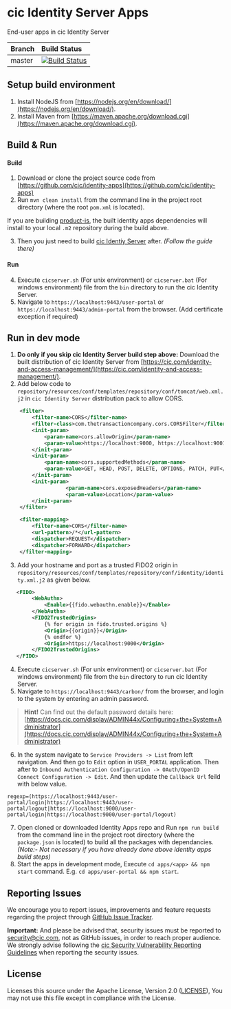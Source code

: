 # cic Identity Server Apps

End-user apps in cic Identity Server

|  Branch | Build Status |
| :------------ |:------------- 
| master      | [![Build Status](https://cic.org/jenkins/view/Dashboard/job/platform-builds/job/identity-apps/badge/icon)](https://cic.org/jenkins/view/Dashboard/job/platform-builds/job/identity-apps/) |

## Setup build environment

1. Install NodeJS from [https://nodejs.org/en/download/](https://nodejs.org/en/download/).
2. Install Maven from [https://maven.apache.org/download.cgi](https://maven.apache.org/download.cgi).

## Build & Run

#### Build

1. Download or clone the project source code from [https://github.com/cic/identity-apps](https://github.com/cic/identity-apps)
2. Run `mvn clean install` from the command line in the project root directory (where the root `pom.xml` is located). 

If you are building [product-is](https://github.com/cic/product-is), the built identity apps dependencies will install to your local `.m2` repository during the build above.

3. Then you just need to build [cic Identiy Server](https://github.com/cic/product-is) after. _(Follow the guide there)_

#### Run

4. Execute `cicserver.sh` (For unix environment) or `cicserver.bat` (For windows environment) file from the `bin` directory to run the cic Identity Server.
5. Navigate to `https://localhost:9443/user-portal` or `https://localhost:9443/admin-portal` from the browser. (Add certificate exception if required)

## Run in dev mode

1. **Do only if you skip cic Identity Server build step above:** Download the built distribution of cic Identity Server from [https://cic.com/identity-and-access-management/](https://cic.com/identity-and-access-management/).
2. Add below code to `repository/resources/conf/templates/repository/conf/tomcat/web.xml.j2` in `cic Identity Server` distribution pack to allow CORS.

```xml
    <filter>
        <filter-name>CORS</filter-name>
        <filter-class>com.thetransactioncompany.cors.CORSFilter</filter-class>
        <init-param>
            <param-name>cors.allowOrigin</param-name>
            <param-value>https://localhost:9000, https://localhost:9001</param-value>
        </init-param>
        <init-param>
            <param-name>cors.supportedMethods</param-name>
            <param-value>GET, HEAD, POST, DELETE, OPTIONS, PATCH, PUT</param-value>
        </init-param>
        <init-param>
                   <param-name>cors.exposedHeaders</param-name>
                   <param-value>Location</param-value>
        </init-param>
    </filter>

    <filter-mapping>
        <filter-name>CORS</filter-name>
        <url-pattern>/*</url-pattern>
        <dispatcher>REQUEST</dispatcher>
        <dispatcher>FORWARD</dispatcher>
    </filter-mapping>
```
3. Add your hostname and port as a trusted FIDO2 origin in `repository/resources/conf/templates/repository/conf/identity/identity.xml.j2` as given below.

```xml
   <FIDO>
        <WebAuthn>
            <Enable>{{fido.webauthn.enable}}</Enable>
        </WebAuthn>
        <FIDO2TrustedOrigins>
            {% for origin in fido.trusted.origins %}
            <Origin>{{origin}}</Origin>
            {% endfor %}
            <Origin>https://localhost:9000</Origin>
        </FIDO2TrustedOrigins>
   </FIDO>
```
4. Execute `cicserver.sh` (For unix environment) or `cicserver.bat` (For windows environment) file from the `bin` directory to run cic Identity Server.
5. Navigate to `https://localhost:9443/carbon/` from the browser, and login to the system by entering an admin password.
> **Hint!** Can find out the default password details here: [https://docs.cic.com/display/ADMIN44x/Configuring+the+System+Administrator](https://docs.cic.com/display/ADMIN44x/Configuring+the+System+Administrator)
6. In the system navigate to `Service Providers -> List` from left navigation. And then go to `Edit` option in `USER_PORTAL` application. Then after to `Inbound Authentication Configuration -> OAuth/OpenID Connect Configuration -> Edit`. And then update the `Callback Url` feild with below value.

```
regexp=(https://localhost:9443/user-portal/login|https://localhost:9443/user-portal/logout|https://localhost:9000/user-portal/login|https://localhost:9000/user-portal/logout)
```

7. Open cloned or downloaded Identity Apps repo and Run `npm run build` from the command line in the project root directory (where the `package.json` is located) to build all the packages with dependancies. _(Note:- Not necessary if you have already done above identity apps build steps)_
8. Start the apps in development mode, Execute `cd apps/<app> && npm start` command. E.g. `cd apps/user-portal && npm start`.

## Reporting Issues

We encourage you to report issues, improvements and feature requests regarding the project through [GitHub Issue Tracker](https://github.com/cic/identity-apps/issues).

**Important:** And please be advised that, security issues must be reported to [security@cic.com](mailto:security@cic.com), not as GitHub issues, in order to reach proper audience. We strongly advise following the [cic Security Vulnerability Reporting Guidelines](https://docs.cic.com/display/Security/cic+Security+Vulnerability+Reporting+Guidelines) when reporting the security issues.

## License

Licenses this source under the Apache License, Version 2.0 ([LICENSE](LICENSE)), You may not use this file except in compliance with the License.
